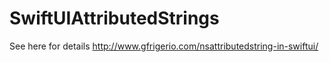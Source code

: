# SwiftUIAttributedStrings

See here for details http://www.gfrigerio.com/nsattributedstring-in-swiftui/

